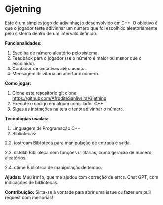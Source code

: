 # Gjetning
Este é um simples jogo de adivinhação desenvolvido em C++. O objetivo é que o jogador tente adivinhar um número que foi escolhido aleatoriamente pelo sistema dentro de um intervalo definido.

**Funcionalidades:**
1. Escolha de número aleatório pelo sistema.
2. Feedback para o jogador (se o número é maior ou menor que o escolhido).
3. Contador de tentativas até o acerto.
4. Mensagem de vitória ao acertar o número.

**Como jogar:**
1. Clone este repositório
git clone https://github.com/AfroditeSanliveira/Gjetning
2. Execute o código em algum compilador C++
3. Sigas as instruções na tela e tente adivinhar o número.

**Tecnologias usadas:**
1. Linguagem de Programação C++
2. Bibliotecas:

2.2. iostream Biblioteca para manipulação de entrada e saída.

2.3. cstdlib Biblioteca com funções utilitárias, como geração de número aleatórios.

2.4. ctime Biblioteca de manipulação de tempo.

**Ajudas:**
Meu irmão, que me ajudou com correção de erros.
Chat GPT, com indicações de bibliotecas.

**Contribuição:**
Sinta-se à vontade para abrir uma issue ou fazer um pull request com melhorias!

